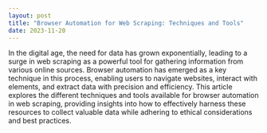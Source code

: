 ```yaml
---
layout: post
title: "Browser Automation for Web Scraping: Techniques and Tools"
date: 2023-11-20
---
```


In the digital age, the need for data has grown exponentially, leading to a surge in web scraping as a powerful tool for gathering information from various online sources. Browser automation has emerged as a key technique in this process, enabling users to navigate websites, interact with elements, and extract data with precision and efficiency. This article explores the different techniques and tools available for browser automation in web scraping, providing insights into how to effectively harness these resources to collect valuable data while adhering to ethical considerations and best practices.
